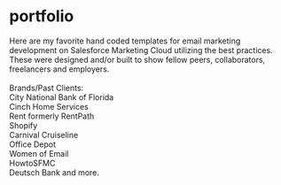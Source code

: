 # portfolio

Here are my favorite hand coded templates for email marketing development on Salesforce Marketing Cloud utilizing the best practices. These were designed and/or built to show fellow peers, collaborators, freelancers and employers.<br><br>
Brands/Past Clients:<br>City National Bank of Florida <br>Cinch Home Services <br>Rent formerly RentPath<br>Shopify<br>Carnival Cruiseline<br>Office Depot<br>Women of Email<br>HowtoSFMC<br>Deutsch Bank and more.
